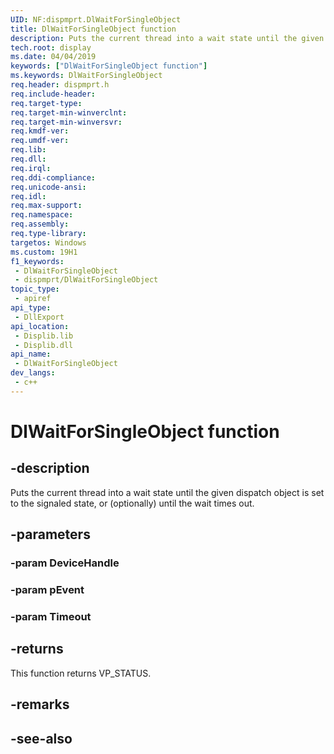 ```yaml
---
UID: NF:dispmprt.DlWaitForSingleObject
title: DlWaitForSingleObject function
description: Puts the current thread into a wait state until the given dispatch object is set to the signaled state, or (optionally) until the wait times out.
tech.root: display
ms.date: 04/04/2019
keywords: ["DlWaitForSingleObject function"]
ms.keywords: DlWaitForSingleObject
req.header: dispmprt.h
req.include-header: 
req.target-type: 
req.target-min-winverclnt: 
req.target-min-winversvr: 
req.kmdf-ver: 
req.umdf-ver: 
req.lib: 
req.dll: 
req.irql: 
req.ddi-compliance: 
req.unicode-ansi: 
req.idl: 
req.max-support: 
req.namespace: 
req.assembly: 
req.type-library: 
targetos: Windows
ms.custom: 19H1
f1_keywords:
 - DlWaitForSingleObject
 - dispmprt/DlWaitForSingleObject
topic_type:
 - apiref
api_type:
 - DllExport
api_location:
 - Displib.lib
 - Displib.dll
api_name:
 - DlWaitForSingleObject
dev_langs:
 - c++
---
```


# DlWaitForSingleObject function


## -description

Puts the current thread into a wait state until the given dispatch object is set to the signaled state, or (optionally) until the wait times out.

## -parameters

### -param DeviceHandle

### -param pEvent

### -param Timeout

## -returns

This function returns VP_STATUS.

## -remarks

## -see-also

